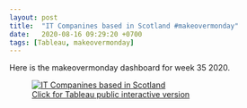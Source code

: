 ```yaml
---
layout: post
title:  "IT Companines based in Scotland #makeovermonday"
date:   2020-08-16 09:29:20 +0700
tags: [Tableau, makeovermonday]
---
```


Here is the makeovermonday dashboard for week 35 2020.

<figure>
<a href='https://public.tableau.com/app/profile/gwari/viz/ITCompaniesinScotland/Dashboard' target="_blank">
    <img src="../assets/img/post_img/it-companies-in-scotland/makeovermondayw33.gif" alt="IT Companines based in Scotland">
    <figcaption>Click for Tableau public interactive version</figcaption>
</a>
</figure>
